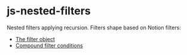 # js-nested-filters

Nested filters applying recursion. Filters shape based on Notion filters:
* [The filter object](https://developers.notion.com/reference/post-database-query-filter#the-filter-object)
* [Compound filter conditions](https://developers.notion.com/reference/post-database-query-filter#compound-filter-conditions)
